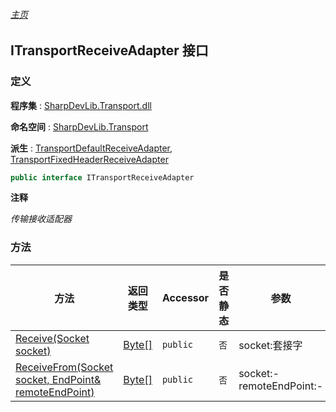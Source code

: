 ###### [主页](./Index.md "主页")

## ITransportReceiveAdapter 接口

### 定义

**程序集** : [SharpDevLib.Transport.dll](./SharpDevLib.Transport.assembly.md "SharpDevLib.Transport.dll")

**命名空间** : [SharpDevLib.Transport](./SharpDevLib.Transport.namespace.md "SharpDevLib.Transport")

**派生** : [TransportDefaultReceiveAdapter](./SharpDevLib.Transport.TransportDefaultReceiveAdapter.md "TransportDefaultReceiveAdapter"), [TransportFixedHeaderReceiveAdapter](./SharpDevLib.Transport.TransportFixedHeaderReceiveAdapter.md "TransportFixedHeaderReceiveAdapter")

``` csharp
public interface ITransportReceiveAdapter
```

**注释**

*传输接收适配器*


### 方法

|方法|返回类型|Accessor|是否静态|参数|
|---|---|---|---|---|
|[Receive(Socket socket)](./SharpDevLib.Transport.ITransportReceiveAdapter.Receive.Socket.md "Receive(Socket socket)")|[Byte\[\]](https://learn.microsoft.com/en-us/dotnet/api/system.byte[] "Byte\[\]")|`public`|`否`|socket:套接字|
|[ReceiveFrom(Socket socket, EndPoint& remoteEndPoint)](./SharpDevLib.Transport.ITransportReceiveAdapter.ReceiveFrom.Socket.EndPoint&.md "ReceiveFrom(Socket socket, EndPoint& remoteEndPoint)")|[Byte\[\]](https://learn.microsoft.com/en-us/dotnet/api/system.byte[] "Byte\[\]")|`public`|`否`|socket:-<br>remoteEndPoint:-|


